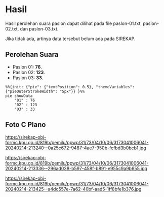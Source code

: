 # Hasil

Hasil perolehan suara paslon dapat dilihat pada file paslon-01.txt, paslon-02.txt, dan paslon-03.txt.

Jika tidak ada, artinya data tersebut belum ada pada SIREKAP.

## Perolehan Suara

 * Paslon 01: **76**.
 * Paslon 02: **123**.
 * Paslon 03: **33**.

```mermaid
%%{init: {"pie": {"textPosition": 0.5}, "themeVariables": {"pieOuterStrokeWidth": "5px"}} }%%
pie showData
    "01" : 76
    "02" : 123
    "03" : 33
```
## Foto C Plano

https://sirekap-obj-formc.kpu.go.id/819b/pemilu/ppwp/31/73/04/10/06/3173041006041-20240214-213240--0a25c672-9487-4ae7-950b-fcfbd3b0bcb1.jpg

https://sirekap-obj-formc.kpu.go.id/819b/pemilu/ppwp/31/73/04/10/06/3173041006041-20240214-213336--296ad038-b597-458f-b891-e955c9a9b655.jpg

https://sirekap-obj-formc.kpu.go.id/819b/pemilu/ppwp/31/73/04/10/06/3173041006041-20240214-213425--a4dc557e-7a62-40bf-aad5-1ff8bfe1b376.jpg
